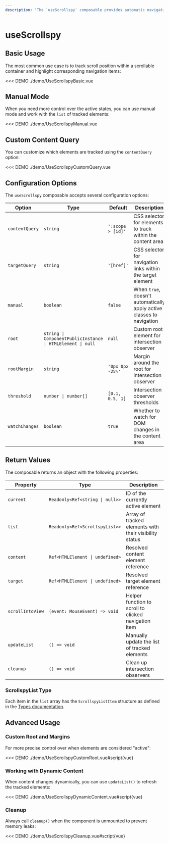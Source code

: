 ```yaml
---
description: 'The `useScrollspy` composable provides automatic navigation highlighting based on scroll position. It tracks the visibility of content elements and automatically updates the active state of corresponding navigation items, making it perfect for table of contents, documentation navigation, and section-based layouts.'
---
```


# useScrollspy

<PageHeader base="githubComposablesDirectory" />

## Basic Usage

The most common use case is to track scroll position within a scrollable container and highlight corresponding navigation items:

<<< DEMO ./demo/UseScrollspyBasic.vue

## Manual Mode

When you need more control over the active states, you can use manual mode and work with the `list` of tracked elements:

<<< DEMO ./demo/UseScrollspyManual.vue

## Custom Content Query

You can customize which elements are tracked using the `contentQuery` option:

<<< DEMO ./demo/UseScrollspyCustomQuery.vue

## Configuration Options

The `useScrollspy` composable accepts several configuration options:

| Option         | Type                                                       | Default           | Description                                                           |
| -------------- | ---------------------------------------------------------- | ----------------- | --------------------------------------------------------------------- |
| `contentQuery` | `string`                                                   | `':scope > [id]'` | CSS selector for elements to track within the content area            |
| `targetQuery`  | `string`                                                   | `'[href]'`        | CSS selector for navigation links within the target element           |
| `manual`       | `boolean`                                                  | `false`           | When `true`, doesn't automatically apply active classes to navigation |
| `root`         | `string \| ComponentPublicInstance \| HTMLElement \| null` | `null`            | Custom root element for intersection observer                         |
| `rootMargin`   | `string`                                                   | `'0px 0px -25%'`  | Margin around the root for intersection observer                      |
| `threshold`    | `number \| number[]`                                       | `[0.1, 0.5, 1]`   | Intersection observer thresholds                                      |
| `watchChanges` | `boolean`                                                  | `true`            | Whether to watch for DOM changes in the content area                  |

## Return Values

The composable returns an object with the following properties:

| Property         | Type                            | Description                                            |
| ---------------- | ------------------------------- | ------------------------------------------------------ |
| `current`        | `Readonly<Ref<string \| null>>` | ID of the currently active element                     |
| `list`           | `Readonly<Ref<ScrollspyList>>`  | Array of tracked elements with their visibility status |
| `content`        | `Ref<HTMLElement \| undefined>` | Resolved content element reference                     |
| `target`         | `Ref<HTMLElement \| undefined>` | Resolved target element reference                      |
| `scrollIntoView` | `(event: MouseEvent) => void`   | Helper function to scroll to clicked navigation item   |
| `updateList`     | `() => void`                    | Manually update the list of tracked elements           |
| `cleanup`        | `() => void`                    | Clean up intersection observers                        |

### ScrollspyList Type

Each item in the `list` array has the `ScrollspyListItem` structure as defined in the [Types documentation](/docs/types#scrollspylist).

## Advanced Usage

### Custom Root and Margins

For more precise control over when elements are considered "active":

<<< DEMO ./demo/UseScrollspyCustomRoot.vue#script{vue}

### Working with Dynamic Content

When content changes dynamically, you can use `updateList()` to refresh the tracked elements:

<<< DEMO ./demo/UseScrollspyDynamicContent.vue#script{vue}

### Cleanup

Always call `cleanup()` when the component is unmounted to prevent memory leaks:

<<< DEMO ./demo/UseScrollspyCleanup.vue#script{vue}
